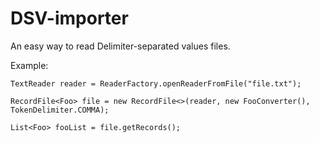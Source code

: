 # DSV-importer

An easy way to read Delimiter-separated values files.

Example:

    TextReader reader = ReaderFactory.openReaderFromFile("file.txt");

    RecordFile<Foo> file = new RecordFile<>(reader, new FooConverter(), TokenDelimiter.COMMA);

    List<Foo> fooList = file.getRecords();